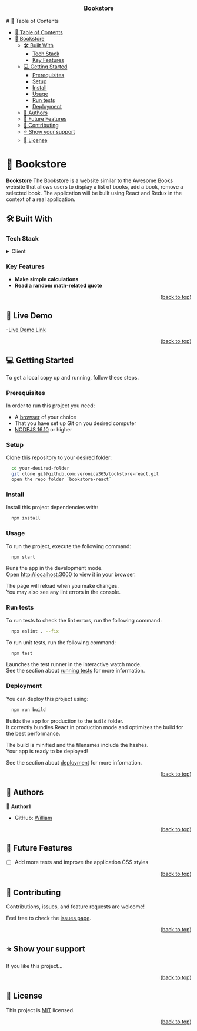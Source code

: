 <div align="center">
  <h3><b>Bookstore</b></h3>

</div>
# 📗 Table of Contents

- [📗 Table of Contents](#-table-of-contents)
- [📖 Bookstore](#-to-do-list-)
  - [🛠 Built With ](#-built-with-)
    - [Tech Stack ](#tech-stack-)
    - [Key Features ](#key-features-)
  - [💻 Getting Started ](#-getting-started-)
    - [Prerequisites](#prerequisites)
    - [Setup](#setup)
    - [Install](#install)
    - [Usage](#usage)
    - [Run tests](#run-tests)
    - [Deployment](#deployment)
  - [👥 Authors ](#-authors-)
  - [🔭 Future Features ](#-future-features-)
  - [🤝 Contributing ](#-contributing-)
  - [⭐️ Show your support ](#️-show-your-support-)
  - [📝 License ](#-license-)

# 📖 Bookstore<a name="about-project"></a>
**Bookstore** The Bookstore is a website similar to the Awesome Books website that allows users to display a list of books,  add a book, remove a selected book. The application will be built using React and Redux in the context of a real application.

## 🛠 Built With <a name="built-with"></a>

### Tech Stack <a name="tech-stack"></a>

<details>
  <summary>Client</summary>
  <ul>
    <li>HTML</li>
    <li>Javascript</li>
    <li>CSS</li>
    <li>React</li>
  </ul>
</details>

### Key Features <a name="key-features"></a>

- **Make simple calculations**
- **Read a random math-related quote**

<p align="right">(<a href="#readme-top">back to top</a>)</p>

## 🚀 Live Demo <a name="live-demo"></a>

-[Live Demo Link](https://bookstore-react-nhj4.onrender.com)

<p align="right">(<a href="#readme-top">back to top</a>)</p>

## 💻 Getting Started <a name="getting-started"></a>

To get a local copy up and running, follow these steps.

### Prerequisites

In order to run this project you need:

- A [browser](https://www.google.com/search?q=what+is+a+browser&oq=what+is+a+browser&aqs=chrome..69i57.2748j0j1&sourceid=chrome&ie=UTF-8) of your choice
- That you have set up Git on you desired computer
- [NODEJS 16.10](https://nodejs.org/en) or higher

### Setup

Clone this repository to your desired folder:

```sh
  cd your-desired-folder
  git clone git@github.com:veronica365/bookstore-react.git
  open the repo folder `bookstore-react`
```

### Install

Install this project dependencies with:

```sh
  npm install
```

### Usage

To run the project, execute the following command:

```sh
  npm start
```

Runs the app in the development mode.\
Open [http://localhost:3000](http://localhost:3000) to view it in your browser.

The page will reload when you make changes.\
You may also see any lint errors in the console.


### Run tests

To run tests to check the lint errors, run the following command:

```sh
  npx eslint . --fix
```

To run unit tests, run the following command:

```sh
  npm test
```

Launches the test runner in the interactive watch mode.\
See the section about [running tests](https://facebook.github.io/create-react-app/docs/running-tests) for more information.



### Deployment

You can deploy this project using:

```sh
  npm run build

```

Builds the app for production to the `build` folder.\
It correctly bundles React in production mode and optimizes the build for the best performance.

The build is minified and the filenames include the hashes.\
Your app is ready to be deployed!

See the section about [deployment](https://facebook.github.io/create-react-app/docs/deployment) for more information.

<p align="right">(<a href="#readme-top">back to top</a>)</p>

## 👥 Authors <a name="authors"></a>

👤 **Author1**

- GitHub: [William](https://github.com/verocnica365)

<p align="right">(<a href="#readme-top">back to top</a>)</p>

## 🔭 Future Features <a name="future-features"></a>

- [ ] Add more tests and improve the application CSS styles

<p align="right">(<a href="#readme-top">back to top</a>)</p>

## 🤝 Contributing <a name="contributing"></a>

Contributions, issues, and feature requests are welcome!

Feel free to check the [issues page](https://github.com/veronica365/bookstore-react/issues).

<p align="right">(<a href="#readme-top">back to top</a>)</p>

## ⭐️ Show your support <a name="support"></a>

If you like this project...

<p align="right">(<a href="#readme-top">back to top</a>)</p>

## 📝 License <a name="license"></a>

This project is [MIT](./LICENSE) licensed.

<p align="right">(<a href="#readme-top">back to top</a>)</p>

